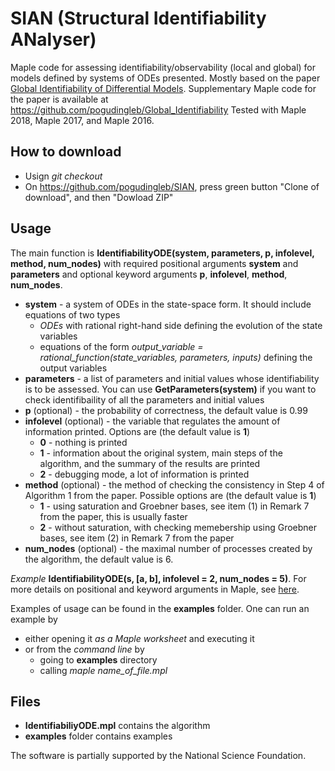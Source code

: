 # SIAN (Structural Identifiability ANalyser)

Maple code for assessing identifiability/observability (local and global) for models defined by systems of ODEs presented. Mostly based on the paper [Global Identifiability of Differential Models](https://cs.nyu.edu/~pogudin/global.pdf). Supplementary Maple code for the paper is available at https://github.com/pogudingleb/Global_Identifiability
Tested with Maple 2018, Maple 2017, and Maple 2016.

## How to download
* Usign *git checkout*
* On https://github.com/pogudingleb/SIAN, press green button "Clone of download", and then "Dowload ZIP"

## Usage
The main function is **IdentifiabilityODE(system, parameters, p, infolevel, method, num_nodes)** with required positional arguments **system** and **parameters** and optional keyword arguments **p**, **infolevel**, **method**, **num_nodes**.
 * **system** - a system of ODEs in the state-space form. It should include equations of two types
   * *ODEs* with rational right-hand side defining the evolution of the state variables
   * equations of the form *output_variable = rational_function(state_variables, parameters, inputs)* defining the output variables
 * **parameters** - a list of parameters and initial values whose identifiability is to be assessed. You can use **GetParameters(system)** if you want to check identifibaility of all the parameters and initial values
 * **p** (optional) - the probability of correctness, the default value is 0.99
 * **infolevel** (optional) - the variable that regulates the amount of information printed. Options are (the default value is **1**)
   * **0** - nothing is printed
   * **1** - information about the original system, main steps of the algorithm, and the summary of the results are printed
   * **2** - debugging mode, a lot of information is printed
 * **method** (optional) - the method of checking the consistency in Step 4 of Algorithm 1 from the paper. Possible options are (the default value is **1**)
   * **1** - using saturation and Groebner bases, see item (1) in Remark 7 from the paper, this is usually faster
   * **2** - without saturation, with checking memebership using Groebner bases, see item (2) in Remark 7 from the paper
 * **num_nodes** (optional) - the maximal number of processes created by the algorithm, the default value is 6.

*Example* **IdentifiabilityODE(s, [a, b], infolevel = 2, num_nodes = 5)**. For more details on positional and keyword arguments in Maple, see [here](https://www.maplesoft.com/support/help/maple/view.aspx?path=parameter_classes).


Examples of usage can be found in the **examples** folder. One can run an example by
  * either opening it *as a Maple worksheet* and executing it
  * or from the *command line* by 
    * going to **examples** directory
    * calling *maple name_of_file.mpl* 

## Files

* **IdentifiabiliyODE.mpl**   contains the algorithm
* **examples**   folder contains examples
  
The software is partially supported by the National Science Foundation.

